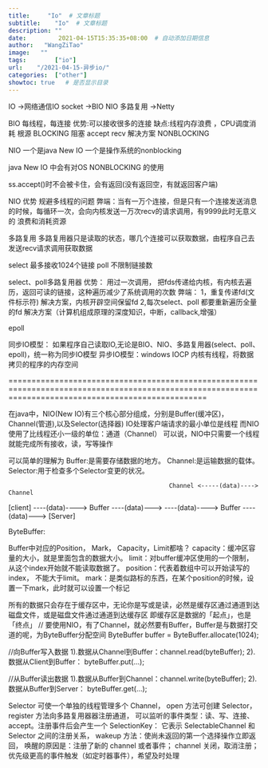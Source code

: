 ```yaml
---
title:     "Io"  # 文章标题
subtitle:    "Io"  # 文章标题
description: ""
date:         2021-04-15T15:35:35+08:00  # 自动添加日期信息
author:   "WangZiTao"
image:   ""
tags:        ["io"]
url:    "/2021-04-15-异步io/"
categories:  ["other"]
showtoc: true   # 是否显示目录
---
```



IO  ->网络通信IO socket ->BIO NIO 多路复用  ->Netty

BIO 每线程，每连接
优势:可以接收很多的连接
缺点:线程内存浪费 ，CPU调度消耗
根源 BLOCKING  阻塞 accept recv
解决方案 NONBLOCKING

NIO  一个是java New IO   一个是操作系统的nonblocking

java New IO 中会有对OS NONBLOCKING 的使用

ss.accept()时不会被卡住，会有返回(没有返回空，有就返回客户端)


NIO
优势 规避多线程的问题
弊端：当有一万个连接，但是只有一个连接发送消息的时候，每循环一次，会向内核发送一万次recv的请求调用，有9999此时无意义的 浪费和消耗资源


多路复用  多路复用器只是读取的状态，哪几个连接可以获取数据，由程序自己去发送recv请求调用获取数据

select 最多接收1024个链接
poll   不限制链接数

select、poll多路复用器
优势： 用过一次调用， 把fds传递给内核，有内核去遍历，返回可读的链接，这种遍历减少了系统调用的次数
弊端：  1，重复传递fd(文件标示符)    解决方案，内核开辟空间保留fd
2,每次select、poll 都要重新遍历全量的fd   解决方案（计算机组成原理的深度知识，中断，callback,增强）


epoll


同步IO模型： 如果程序自己读取IO,无论是BIO、NIO、多路复用器(select、poll、epoll)，统一称为同步IO模型
异步IO模型：windows IOCP 内核有线程，将数据拷贝的程序的内存空间





=======================================================================================================================================================


在java中，NIO(New IO)有三个核心部分组成，分别是Buffer(缓冲区)，Channel(管道),以及Selector(选择器)
IO处理客户端请求的最小单位是线程
而NIO使用了比线程还小一级的单位：通道（Channel）
可以说，NIO中只需要一个线程就能完成所有接收，读，写等操作

可以简单的理解为
Buffer:是需要存储数据的地方。
Channel:是运输数据的载体。
Selector:用于检查多个Selector变更的状况。


												 Channel <-----(data)----> Channel 
[client] ----(data)----> Buffer ----(data)---> 										----(data)----> Buffer ----(data)---> [Server]

ByteBuffer:

Buffer中对应的Position， Mark， Capacity，Limit都啥？
capacity：缓冲区容量的大小，就是里面包含的数据大小。
limit：对buffer缓冲区使用的一个限制，从这个index开始就不能读取数据了。
position：代表着数组中可以开始读写的index， 不能大于limit。
mark：是类似路标的东西，在某个position的时候，设置一下mark，此时就可以设置一个标记



所有的数据只会存在于缓存区中，无论你是写或是读，必然是缓存区通过通道到达磁盘文件，或是磁盘文件通过通道到达缓存区
即缓存区是数据的「起点」，也是「终点」
// 要使用NIO，有了Channel，就必然要有Buffer，Buffer是与数据打交道的呢，为ByteBuffer分配空间
ByteBuffer buffer = ByteBuffer.allocate(1024);

//向Buffer写入数据
1).数据从Channel到Buffer：channel.read(byteBuffer);
2).数据从Client到Buffer： byteBuffer.put(...);

//从Buffer读出数据
1).数据从Buffer到Channel：channel.write(byteBuffer);
2).数据从Buffer到Server： byteBuffer.get(...);


Selector
可使一个单独的线程管理多个 Channel， open 方法可创建 Selector， register 方法向多路复用器器注册通道，
可以监听的事件类型：读、写、连接、 accept。注册事件后会产生一个 SelectionKey：
它表示 SelectableChannel 和 Selector 之间的注册关系， wakeup 方法：使尚未返回的第一个选择操作立即返回，
唤醒的原因是：注册了新的 channel 或者事件； channel 关闭，取消注册；优先级更高的事件触发（如定时器事件），希望及时处理